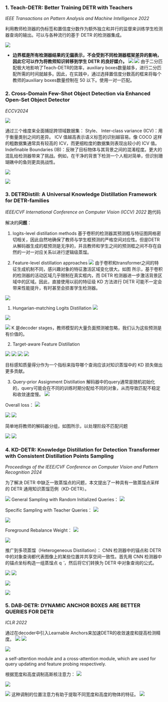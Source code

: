 ### 1. Teach-DETR: Better Training DETR with Teachers
*IEEE Transactions on Pattern Analysis and Machine Intelligence 2022*

利用教师检测器的伪标签和置信度分数作为额外独立和并行的监督来训练学生检测器查询的输出。可以与各种流行的基于 DETR 的检测器集成。

![](https://cdn.jsdelivr.net/gh/Kled-Skaarl/Picturebed@master/notes/20241008190458.png)
- **边界框是所有检测器结果的无偏表示，不会受到不同检测器框架差异的影响，因此它可以作为将教师知识转移到学生 DETR 的良好媒介。**
![](https://cdn.jsdelivr.net/gh/Kled-Skaarl/Picturebed@master/notes/20241008191233.png)
![](https://cdn.jsdelivr.net/gh/Kled-Skaarl/Picturebed@master/notes/20241008191333.png)
由于二分匹配极大地影响了Teach-DETR的效率，auxiliary boxes数量越多，进行二分匹配所需的时间就越多。因此，在实践中，通过选择置信度分数高的框来将每个教师的auxiliary boxes数量控制在 50 以下。使用一对一匹配。

### 2. Cross-Domain Few-Shot Object Detection via  Enhanced Open-Set Object Detector
*ECCV2024*

![](https://cdn.jsdelivr.net/gh/Kled-Skaarl/Picturebed@master/notes/20241010221531.png)

通过三个维度来全面捕捉跨领域数据集：
Style、
Inter-class variance (ICV)：用于衡量类别之间的差异。 ICV 值越高表示语义标签的识别越容易。像 COCO 这样的粗数据集通常具有较高的 ICV，而更细粒度的数据集则表现出较小的 ICV 值。
Indefinable Boundaries (IB)：反映了目标物体与其背景之间的混淆程度。更大的混乱给检测器带来了挑战。例如，在干净的背景下检测一个人相对简单，但识别珊瑚礁中的鱼则更具挑战性。

![](https://cdn.jsdelivr.net/gh/Kled-Skaarl/Picturebed@master/notes/20241010222143.png)

![](https://cdn.jsdelivr.net/gh/Kled-Skaarl/Picturebed@master/notes/20241010222207.png)

### 3. DETRDistill: A Universal Knowledge Distillation Framework for DETR-families
*IEEE/CVF International Conference on Computer Vision (ICCV) 2022*
跑代码

解决的**问题**：
1. logits-level distillation methods
基于卷积的检测器其预测框与特征图网格密切相关，因此自然地确保了教师与学生框预测的严格空间对应性。但是DETR从解码器生成的框预测是无序的，并且教师和学生之间的预测框之间不存在自然的一对一对应关系以进行逻辑级蒸馏。

2. Feature-level distillation approaches
![](https://cdn.jsdelivr.net/gh/Kled-Skaarl/Picturebed@master/notes/20241008203322.png)
由于卷积和transformer之间的特征生成机制不同，感兴趣对象的特征激活区域变化很大。如图 所示，基于卷积的检测器的活动区域几乎限制在真实框内，而 DETR 检测器进一步激活背景区域中的区域。因此，直接使用以前的特征级 KD 方法进行 DETR 可能不一定会带来性能提升，有时甚至会损害学生检测器。

![](https://cdn.jsdelivr.net/gh/Kled-Skaarl/Picturebed@master/notes/20241008203556.png)


1. Hungarian-matching Logits Distillation
![](https://cdn.jsdelivr.net/gh/Kled-Skaarl/Picturebed@master/notes/20241010222940.png)

![](https://cdn.jsdelivr.net/gh/Kled-Skaarl/Picturebed@master/notes/20241010223020.png)

![](https://cdn.jsdelivr.net/gh/Kled-Skaarl/Picturebed@master/notes/20241008210520.png)
K 是decoder stages，教师模型的大量负面预测被忽略，我们认为这些预测是有价值的。

2. Target-aware Feature Distillation

![](https://cdn.jsdelivr.net/gh/Kled-Skaarl/Picturebed@master/notes/20241008212830.png)
![](https://cdn.jsdelivr.net/gh/Kled-Skaarl/Picturebed@master/notes/20241008212928.png)
![](https://cdn.jsdelivr.net/gh/Kled-Skaarl/Picturebed@master/notes/20241008212948.png)
![](https://cdn.jsdelivr.net/gh/Kled-Skaarl/Picturebed@master/notes/20241008213018.png)

目标感知质量得分作为一个指标来指导哪个查询应该对知识蒸馏中的 KD 损失做出更多贡献。

3. Query-prior Assignment Distillation
解码器中的query通常是随机初始化的，query可能会在不同的训练时期分配给不同的对象，从而导致匹配不稳定和收敛速度慢。
![](https://cdn.jsdelivr.net/gh/Kled-Skaarl/Picturebed@master/notes/20241008220036.png)

Overall loss：
![](https://cdn.jsdelivr.net/gh/Kled-Skaarl/Picturebed@master/notes/20241008220109.png)

![](https://cdn.jsdelivr.net/gh/Kled-Skaarl/Picturebed@master/notes/20241008220326.png)
![](https://cdn.jsdelivr.net/gh/Kled-Skaarl/Picturebed@master/notes/20241008220423.png)

简单地将教师的解码器分组，如图所示，以处理阶段不匹配问题


![](https://cdn.jsdelivr.net/gh/Kled-Skaarl/Picturebed@master/notes/20241008220555.png)
![](https://cdn.jsdelivr.net/gh/Kled-Skaarl/Picturebed@master/notes/20241008220849.png)

### 4. KD-DETR: Knowledge Distillation for Detection Transformer with Consistent Distillation Points Sampling
*Proceedings of the IEEE/CVF Conference on Computer Vision and Pattern Recognition 2024*

为了解决 DETR 中缺乏一致蒸馏点的问题，本文提出了一种具有一致蒸馏点采样的 DETR 通用知识蒸馏范例（KD-DETR）。

![](https://cdn.jsdelivr.net/gh/Kled-Skaarl/Picturebed@master/notes/20241009105530.png)
General Sampling with Random Initialized Queries：
![](https://cdn.jsdelivr.net/gh/Kled-Skaarl/Picturebed@master/notes/20241009105630.png)

Specific Sampling with Teacher Queries：
![](https://cdn.jsdelivr.net/gh/Kled-Skaarl/Picturebed@master/notes/20241009105719.png)

![](https://cdn.jsdelivr.net/gh/Kled-Skaarl/Picturebed@master/notes/20241009105747.png)


Foreground Rebalance Weight：
![](https://cdn.jsdelivr.net/gh/Kled-Skaarl/Picturebed@master/notes/20241009105800.png)

![](https://cdn.jsdelivr.net/gh/Kled-Skaarl/Picturebed@master/notes/20241009105857.png)

推广到多项蒸馏（Heterogeneous Distillation）：
CNN 检测器中的锚点和 DETR 中的对象查询都代表图像上的某些位置并共享空间一致性。首先用 CNN 检测器中的锚点坐标构造一组蒸馏点 q ̃ ，然后将它们转换为 DETR 中对象查询的公式。

![](https://cdn.jsdelivr.net/gh/Kled-Skaarl/Picturebed@master/notes/20241009110059.png)
![](https://cdn.jsdelivr.net/gh/Kled-Skaarl/Picturebed@master/notes/20241009110203.png)

![](https://cdn.jsdelivr.net/gh/Kled-Skaarl/Picturebed@master/notes/20241009110415.png)

![](https://cdn.jsdelivr.net/gh/Kled-Skaarl/Picturebed@master/notes/20241009110506.png)

### 5. DAB-DETR: DYNAMIC ANCHOR BOXES  ARE BETTER QUERIES FOR DETR
*ICLR 2022*

通过在decoder中引入Learnable Anchors来加速DETR的收敛速度和提高检测精度。
![](https://cdn.jsdelivr.net/gh/Kled-Skaarl/Picturebed@master/notes/20241009205537.png)
![](https://cdn.jsdelivr.net/gh/Kled-Skaarl/Picturebed@master/notes/20241009205537.png)


![](https://cdn.jsdelivr.net/gh/Kled-Skaarl/Picturebed@master/notes/20241009211949.png)

a self-attention module and a cross-attention module, which are used for query updating and feature probing respectively.

根据宽度和高度调制高斯核注意力：
![](https://cdn.jsdelivr.net/gh/Kled-Skaarl/Picturebed@master/notes/20241009212312.png)

![](https://cdn.jsdelivr.net/gh/Kled-Skaarl/Picturebed@master/notes/20241009212326.png)

![](https://cdn.jsdelivr.net/gh/Kled-Skaarl/Picturebed@master/notes/20241009212338.png)
这种调制的位置注意力有助于提取不同宽度和高度的物体的特征。
![](https://cdn.jsdelivr.net/gh/Kled-Skaarl/Picturebed@master/notes/20241009212416.png)